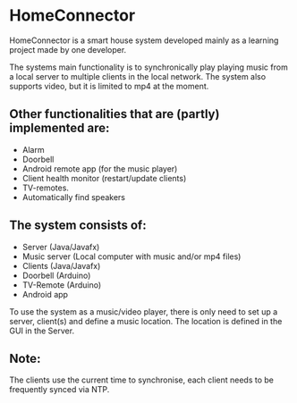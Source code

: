 # HomeConnector

HomeConnector is a smart house system developed mainly as a learning project made by one developer. 

The systems main functionality is to synchronically play playing music from a local server to multiple clients
in the local network. The system also supports video, but it is limited to mp4 at the moment. 

## Other functionalities that are (partly) implemented are:
- Alarm
- Doorbell
- Android remote app (for the music player)
- Client health monitor (restart/update clients)
- TV-remotes.
- Automatically find speakers


## The system consists of:
- Server (Java/Javafx)
- Music server (Local computer with music and/or mp4 files) 
- Clients (Java/Javafx)
- Doorbell (Arduino)
- TV-Remote (Arduino)
- Android app 

To use the system as a music/video player, there is only need to set up a server, client(s) and define a music location. The location
is defined in the GUI in the Server.

## Note: 
The clients use the current time to synchronise, each client needs to be frequently synced via NTP.
